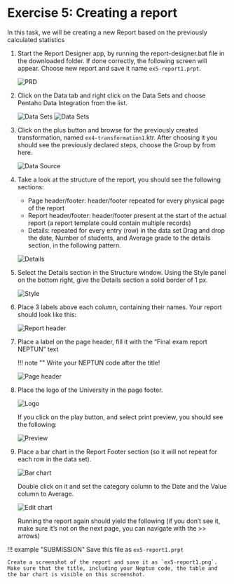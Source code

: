 # Exercise 5: Creating a report

In this task, we will be creating a new Report based on the previously calculated statistics

1. Start the Report Designer app, by running the report-designer.bat file in the downloaded folder. If done
correctly, the following screen will appear. Choose new report and save it name `ex5-report1.prpt`.

    ![PRD](images/prd-report01.png)

1. Click on the Data tab and right click on the Data Sets and choose Pentaho Data Integration from the list.

    ![Data Sets](images/prd-report02a.png)
    ![Data Sets](images/prd-report02b.png)

1. Click on the plus button and browse for the previously created transformation, named `ex4-transformation1`.ktr. After choosing it you should see the previously declared steps, choose the Group by from here.

    ![Data Source](images/prd-report03.png)

1. Take a look at the structure of the report, you should see the following sections:
    - Page header/footer: header/footer repeated for every physical page of the report
    - Report header/footer: header/footer present at the start of the actual report (a report template could contain multiple records)
    - Details: repeated for every entry (row) in the data set
    Drag and drop the date, Number of students, and Average grade to the details section, in the following pattern.

    ![Details](images/prd-report04.png)

1. Select the Details section in the Structure window. Using the Style panel on the bottom right, give the Details section a solid border of 1 px.

    ![Style](images/prd-report05.png)

1. Place 3 labels above each column, containing their names. Your report should look like this:

    ![Report header](images/prd-report06.png)

1. Place a label on the page header, fill it with the “Final exam report NEPTUN” text 

    !!! note ""
        Write your NEPTUN code after the title!

    ![Page header](images/prd-report07.png)

1. Place the logo of the University in the page footer.

    ![Logo](images/prd-report08.png)

    If you click on the play button, and select print preview, you should see the following:

    ![Preview](images/prd-report09.png)

1. Place a bar chart in the Report Footer section (so it will not repeat for each row in the data set).

    ![Bar chart](images/prd-report10.png)

    Double click on it and set the category column to the Date and the Value column to Average.

    ![Edit chart](images/prd-report11.png)

    Running the report again should yield the following (if you don’t see it, make sure it’s not on the next page, you can navigate with the >> arrows)

!!! example "SUBMISSION"
    Save this file as `ex5-report1.prpt`

    Create a screenshot of the report and save it as `ex5-report1.png`. Make sure that the title, including your Neptun code, the table and the bar chart is visible on this screenshot.
